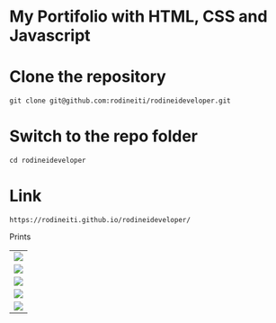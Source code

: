 # My Portifolio with HTML, CSS and Javascript

# Clone the repository

    git clone git@github.com:rodineiti/rodineideveloper.git

# Switch to the repo folder

    cd rodineideveloper

# Link

    https://rodineiti.github.io/rodineideveloper/

Prints

<table>
    <tr>
        <td>
        	<img src="https://user-images.githubusercontent.com/25492122/124614145-55997a80-de4a-11eb-82f6-8702b6c5fe5e.png" />
        </td>
    </tr>
    <tr>
        <td>
        	<img src="https://user-images.githubusercontent.com/25492122/124614175-5cc08880-de4a-11eb-9ba6-e5f0d92dd81f.png" />
        </td>
    </tr>
    <tr>
        <td>
        	<img src="https://user-images.githubusercontent.com/25492122/124614216-677b1d80-de4a-11eb-836e-be60f7499c35.png" />
        </td>
    </tr>
    <tr>
        <td>
        	<img src="https://user-images.githubusercontent.com/25492122/124614329-7eba0b00-de4a-11eb-94f0-5c7db4f7e192.png" />
        </td>
    </tr>
    <tr>
        <td>
        	<img src="https://user-images.githubusercontent.com/25492122/124615002-35b68680-de4b-11eb-8c75-c276a56732a0.png" />
        </td>
    </tr>
</table>
